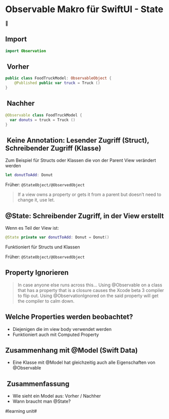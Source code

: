 # Observable Makro für SwiftUI - State
👀

## Import

```swift
import Observation
```

##  Vorher

```swift
public class FoodTruckModel: ObservableObject {
	@Published public var truck = Truck ()
}
```

##  Nachher

```swift
@Observable class FoodTruckModel {    
  var donuts = truck = Truck ()
}
```


##  Keine Annotation: Lesender Zugriff (Struct), Schreibender Zugriff (Klasse)

Zum Beispiel für Structs oder Klassen die von der Parent View verändert werden

```swift
let donutToAdd: Donut
```

Früher: `@StateObject/@ObservedObject`

> If a view owns a property or gets it from a parent but doesn’t need to change it, use let.

## @State: Schreibender Zugriff, in der View erstellt

Wenn es Teil der View ist:

```swift
@State private var donutToAdd: Donut = Donut()
```

Funktioniert für Structs und Klassen

Früher: `@StateObject/@ObservedObject`

## Property Ignorieren

> In case anyone else runs across this… Using @Observable on a class that has a property that is a closure causes the Xcode beta 3 compiler to flip out. Using @ObservationIgnored on the said property will get the compiler to calm down.


## Welche Properties werden beobachtet?

- Diejenigen die im view body verwendet werden
- Funktioniert auch mit Computed Property

## Zusammenhang mit @Model (Swift Data)

- Eine Klasse mit @Model hat gleichzeitig auch alle Eigenschaften von @Observable

##  Zusammenfassung
- Wie sieht ein Model aus: Vorher / Nachher
- Wann braucht man @State?

#learning unit#